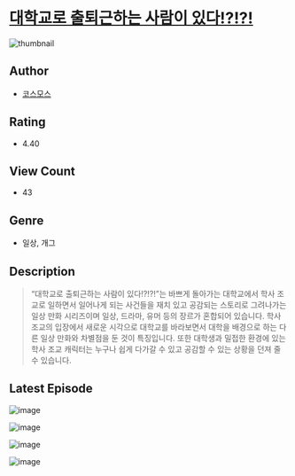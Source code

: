 # [대학교로 출퇴근하는 사람이 있다!?!?!](https://comic.naver.com/bestChallenge/list?titleId=810555)
![thumbnail](https://image-comic.pstatic.net/user_contents_data/challenge_comic/2023/05/23/332027/upload_3487247574672357169_480x623.jpeg)

## Author
- [코스모스](https://comic.naver.com/artistTitle?id=332027)

## Rating
- 4.40

## View Count
- 43

## Genre
- 일상, 개그

## Description
> “대학교로 출퇴근하는 사람이 있다!?!?!”는 바쁘게 돌아가는 대학교에서 학사 조교로 일하면서 일어나게 되는 사건들을 재치 있고 공감되는 스토리로 그려나가는 일상 만화 시리즈이며 일상, 드라마, 유머 등의 장르가 혼합되어 있습니다. 학사 조교의 입장에서 새로운 시각으로 대학교를 바라보면서 대학을 배경으로 하는 다른 일상 만화와 차별점을 둔 것이 특징입니다. 또한 대학생과 밀접한 환경에 있는 학사 조교 캐릭터는 누구나 쉽게 다가갈 수 있고 공감할 수 있는 상황을 던져 줄 수 있습니다.


## Latest Episode
![image](https://image-comic.pstatic.net/user_contents_data/challenge_comic/2023/05/24/332027/upload_3559309790115084081.jpeg)

![image](https://image-comic.pstatic.net/user_contents_data/challenge_comic/2023/05/24/332027/upload_7005460516674287971.jpeg)

![image](https://image-comic.pstatic.net/user_contents_data/challenge_comic/2023/05/24/332027/upload_3774640157307200101.jpeg)

![image](https://image-comic.pstatic.net/user_contents_data/challenge_comic/2023/05/24/332027/upload_4062869412458422626.jpeg)
